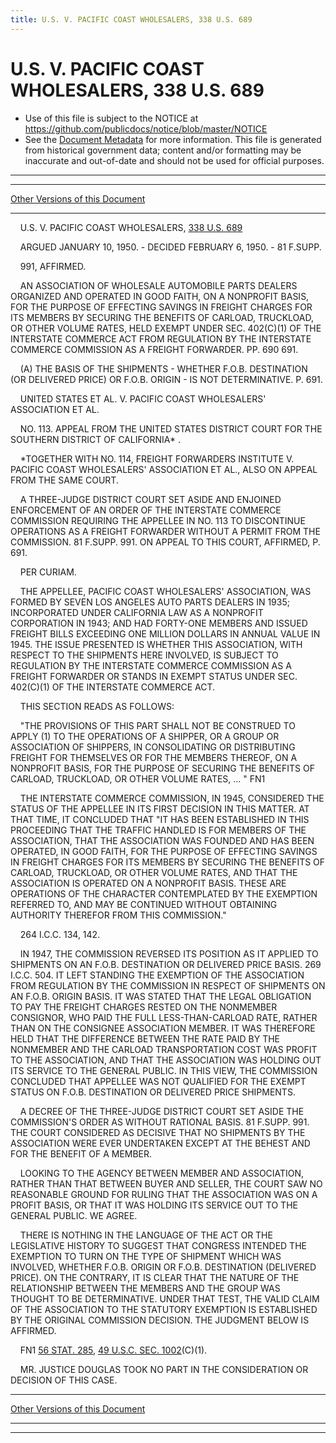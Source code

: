 ```yaml
---
title: U.S. V. PACIFIC COAST WHOLESALERS, 338 U.S. 689
---
```


# U.S. V. PACIFIC COAST WHOLESALERS, 338 U.S. 689

* Use of this file is subject to the NOTICE at https://github.com/publicdocs/notice/blob/master/NOTICE
* See the [Document Metadata](../../../index.md) for more information.
  This file is generated from historical government data; content and/or formatting may be inaccurate and out-of-date and should not be used for official purposes.

----------
----------

[Other Versions of this Document](https://publicdocs.github.io/go/links?ns=uslm-x&ref=%2Fus%2Fcourts%2Fscotus%2FusReporter%2F338%2F689)

----------

    U.S. V. PACIFIC COAST WHOLESALERS, [338 U.S. 689][/us/courts/scotus/usReporter/338/689]

    ARGUED JANUARY 10, 1950.  - DECIDED FEBRUARY 6, 1950.  - 81 F.SUPP.

    991, AFFIRMED.

    AN ASSOCIATION OF WHOLESALE AUTOMOBILE PARTS DEALERS ORGANIZED AND OPERATED IN GOOD FAITH, ON A NONPROFIT BASIS, FOR THE PURPOSE OF EFFECTING SAVINGS IN FREIGHT CHARGES FOR ITS MEMBERS BY SECURING THE BENEFITS OF CARLOAD, TRUCKLOAD, OR OTHER VOLUME RATES, HELD EXEMPT UNDER SEC. 402(C)(1) OF THE INTERSTATE COMMERCE ACT FROM REGULATION BY THE INTERSTATE COMMERCE COMMISSION AS A FREIGHT FORWARDER.  PP. 690 691.

    (A)  THE BASIS OF THE SHIPMENTS - WHETHER F.O.B. DESTINATION (OR DELIVERED PRICE) OR F.O.B. ORIGIN - IS NOT DETERMINATIVE.  P. 691.

    UNITED STATES ET AL. V. PACIFIC COAST WHOLESALERS' ASSOCIATION ET AL.

    NO. 113.  APPEAL FROM THE UNITED STATES DISTRICT COURT FOR THE SOUTHERN DISTRICT OF CALIFORNIA\* .

    \*TOGETHER WITH NO. 114, FREIGHT FORWARDERS INSTITUTE V. PACIFIC COAST WHOLESALERS' ASSOCIATION ET AL., ALSO ON APPEAL FROM THE SAME COURT.

    A THREE-JUDGE DISTRICT COURT SET ASIDE AND ENJOINED ENFORCEMENT OF AN ORDER OF THE INTERSTATE COMMERCE COMMISSION REQUIRING THE APPELLEE IN NO. 113 TO DISCONTINUE OPERATIONS AS A FREIGHT FORWARDER WITHOUT A PERMIT FROM THE COMMISSION.  81 F.SUPP.  991.  ON APPEAL TO THIS COURT, AFFIRMED, P. 691.

    PER CURIAM.

    THE APPELLEE, PACIFIC COAST WHOLESALERS' ASSOCIATION, WAS FORMED BY SEVEN LOS ANGELES AUTO PARTS DEALERS IN 1935; INCORPORATED UNDER CALIFORNIA LAW AS A NONPROFIT CORPORATION IN 1943; AND HAD FORTY-ONE MEMBERS AND ISSUED FREIGHT BILLS EXCEEDING ONE MILLION DOLLARS IN ANNUAL VALUE IN 1945.  THE ISSUE PRESENTED IS WHETHER THIS ASSOCIATION, WITH RESPECT TO THE SHIPMENTS HERE INVOLVED, IS SUBJECT TO REGULATION BY THE INTERSTATE COMMERCE COMMISSION AS A FREIGHT FORWARDER OR STANDS IN EXEMPT STATUS UNDER SEC. 402(C)(1) OF THE INTERSTATE COMMERCE ACT.

    THIS SECTION READS AS FOLLOWS:

    "THE PROVISIONS OF THIS PART SHALL NOT BE CONSTRUED TO APPLY (1) TO THE OPERATIONS OF A SHIPPER, OR A GROUP OR ASSOCIATION OF SHIPPERS, IN CONSOLIDATING OR DISTRIBUTING FREIGHT FOR THEMSELVES OR FOR THE MEMBERS THEREOF, ON A NONPROFIT BASIS, FOR THE PURPOSE OF SECURING THE BENEFITS OF CARLOAD, TRUCKLOAD, OR OTHER VOLUME RATES,  ...  "  FN1

    THE INTERSTATE COMMERCE COMMISSION, IN 1945, CONSIDERED THE STATUS OF THE APPELLEE IN ITS FIRST DECISION IN THIS MATTER.  AT THAT TIME, IT CONCLUDED THAT "IT HAS BEEN ESTABLISHED IN THIS PROCEEDING THAT THE TRAFFIC HANDLED IS FOR MEMBERS OF THE ASSOCIATION, THAT THE ASSOCIATION WAS FOUNDED AND HAS BEEN OPERATED, IN GOOD FAITH, FOR THE PURPOSE OF EFFECTING SAVINGS IN FREIGHT CHARGES FOR ITS MEMBERS BY SECURING THE BENEFITS OF CARLOAD, TRUCKLOAD, OR OTHER VOLUME RATES, AND THAT THE ASSOCIATION IS OPERATED ON A NONPROFIT BASIS.  THESE ARE OPERATIONS OF THE CHARACTER CONTEMPLATED BY THE EXEMPTION REFERRED TO, AND MAY BE CONTINUED WITHOUT OBTAINING AUTHORITY THEREFOR FROM THIS COMMISSION."

    264 I.C.C. 134, 142.

    IN 1947, THE COMMISSION REVERSED ITS POSITION AS IT APPLIED TO SHIPMENTS ON AN F.O.B. DESTINATION OR DELIVERED PRICE BASIS.  269 I.C.C. 504.  IT LEFT STANDING THE EXEMPTION OF THE ASSOCIATION FROM REGULATION BY THE COMMISSION IN RESPECT OF SHIPMENTS ON AN F.O.B. ORIGIN BASIS.  IT WAS STATED THAT THE LEGAL OBLIGATION TO PAY THE FREIGHT CHARGES RESTED ON THE NONMEMBER CONSIGNOR, WHO PAID THE FULL LESS-THAN-CARLOAD RATE, RATHER THAN ON THE CONSIGNEE ASSOCIATION MEMBER.  IT WAS THEREFORE HELD THAT THE DIFFERENCE BETWEEN THE RATE PAID BY THE NONMEMBER AND THE CARLOAD TRANSPORTATION COST WAS PROFIT TO THE ASSOCIATION, AND THAT THE ASSOCIATION WAS HOLDING OUT ITS SERVICE TO THE GENERAL PUBLIC.  IN THIS VIEW, THE COMMISSION CONCLUDED THAT APPELLEE WAS NOT QUALIFIED FOR THE EXEMPT STATUS ON F.O.B. DESTINATION OR DELIVERED PRICE SHIPMENTS.

    A DECREE OF THE THREE-JUDGE DISTRICT COURT SET ASIDE THE COMMISSION'S ORDER AS WITHOUT RATIONAL BASIS.  81 F.SUPP.  991.  THE COURT CONSIDERED AS DECISIVE THAT NO SHIPMENTS BY THE ASSOCIATION WERE EVER UNDERTAKEN EXCEPT AT THE BEHEST AND FOR THE BENEFIT OF A MEMBER.

    LOOKING TO THE AGENCY BETWEEN MEMBER AND ASSOCIATION, RATHER THAN THAT BETWEEN BUYER AND SELLER, THE COURT SAW NO REASONABLE GROUND FOR RULING THAT THE ASSOCIATION WAS ON A PROFIT BASIS, OR THAT IT WAS HOLDING ITS SERVICE OUT TO THE GENERAL PUBLIC.  WE AGREE.

    THERE IS NOTHING IN THE LANGUAGE OF THE ACT OR THE LEGISLATIVE HISTORY TO SUGGEST THAT CONGRESS INTENDED THE EXEMPTION TO TURN ON THE TYPE OF SHIPMENT WHICH WAS INVOLVED, WHETHER F.O.B. ORIGIN OR F.O.B. DESTINATION (DELIVERED PRICE).  ON THE CONTRARY, IT IS CLEAR THAT THE NATURE OF THE RELATIONSHIP BETWEEN THE MEMBERS AND THE GROUP WAS THOUGHT TO BE DETERMINATIVE.  UNDER THAT TEST, THE VALID CLAIM OF THE ASSOCIATION TO THE STATUTORY EXEMPTION IS ESTABLISHED BY THE ORIGINAL COMMISSION DECISION.  THE JUDGMENT BELOW IS AFFIRMED.

    FN1  [56 STAT. 285][/us/stat/56/285], [49 U.S.C. SEC. 1002][/us/usc/t49/s1002](C)(1).

    MR. JUSTICE DOUGLAS TOOK NO PART IN THE CONSIDERATION OR DECISION OF THIS CASE.

----------

[Other Versions of this Document](https://publicdocs.github.io/go/links?ns=uslm-x&ref=%2Fus%2Fcourts%2Fscotus%2FusReporter%2F338%2F689)

----------
----------

[/us/courts/scotus/usReporter/338/689]: https://publicdocs.github.io/go/links?ns=uslm-x&ref=%2Fus%2Fcourts%2Fscotus%2FusReporter%2F338%2F689
[/us/stat/56/285]: https://publicdocs.github.io/go/links?ns=uslm&ref=%2Fus%2Fstat%2F56%2F285
[/us/usc/t49/s1002]: https://publicdocs.github.io/go/links?ns=uslm&ref=%2Fus%2Fusc%2Ft49%2Fs1002


